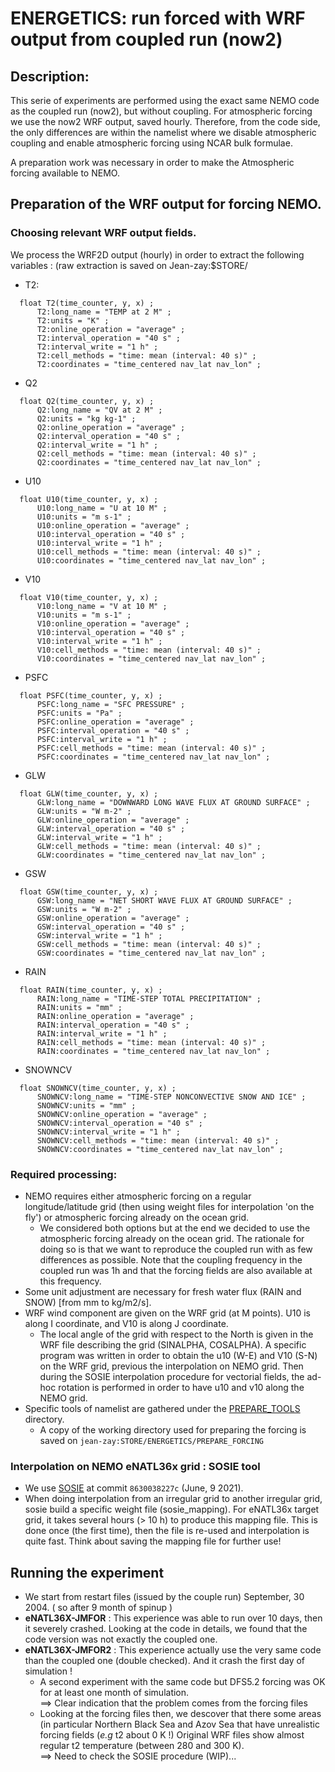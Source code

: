 # ENERGETICS: run forced with WRF output from coupled run (now2)
## Description:
This serie of experiments are performed using the exact same NEMO code as the coupled run (now2), but without coupling. For
atmospheric forcing we use the now2 WRF output, saved hourly. Therefore, from the code side, the only differences are within the
namelist where we disable atmospheric coupling and enable atmospheric forcing using NCAR bulk formulae.

A preparation work was necessary in order to make the Atmospheric forcing available to NEMO.

## Preparation of the WRF output for forcing NEMO.
### Choosing relevant WRF output fields.
We process the WRF2D output (hourly) in order to extract the following variables : (raw extraction is saved on Jean-zay:$STORE/
  * T2:

  ```
	float T2(time_counter, y, x) ;
		T2:long_name = "TEMP at 2 M" ;
		T2:units = "K" ;
		T2:online_operation = "average" ;
		T2:interval_operation = "40 s" ;
		T2:interval_write = "1 h" ;
		T2:cell_methods = "time: mean (interval: 40 s)" ;
		T2:coordinates = "time_centered nav_lat nav_lon" ;
  ```

  * Q2

  ```
	float Q2(time_counter, y, x) ;
		Q2:long_name = "QV at 2 M" ;
		Q2:units = "kg kg-1" ;
		Q2:online_operation = "average" ;
		Q2:interval_operation = "40 s" ;
		Q2:interval_write = "1 h" ;
		Q2:cell_methods = "time: mean (interval: 40 s)" ;
		Q2:coordinates = "time_centered nav_lat nav_lon" ;
  ```

  * U10

  ```
	float U10(time_counter, y, x) ;
		U10:long_name = "U at 10 M" ;
		U10:units = "m s-1" ;
		U10:online_operation = "average" ;
		U10:interval_operation = "40 s" ;
		U10:interval_write = "1 h" ;
		U10:cell_methods = "time: mean (interval: 40 s)" ;
		U10:coordinates = "time_centered nav_lat nav_lon" ;
  ```

  * V10

  ```
	float V10(time_counter, y, x) ;
		V10:long_name = "V at 10 M" ;
		V10:units = "m s-1" ;
		V10:online_operation = "average" ;
		V10:interval_operation = "40 s" ;
		V10:interval_write = "1 h" ;
		V10:cell_methods = "time: mean (interval: 40 s)" ;
		V10:coordinates = "time_centered nav_lat nav_lon" ;
  ```

  * PSFC

  ```
	float PSFC(time_counter, y, x) ;
		PSFC:long_name = "SFC PRESSURE" ;
		PSFC:units = "Pa" ;
		PSFC:online_operation = "average" ;
		PSFC:interval_operation = "40 s" ;
		PSFC:interval_write = "1 h" ;
		PSFC:cell_methods = "time: mean (interval: 40 s)" ;
		PSFC:coordinates = "time_centered nav_lat nav_lon" ;
  ```

  * GLW

  ```
	float GLW(time_counter, y, x) ;
		GLW:long_name = "DOWNWARD LONG WAVE FLUX AT GROUND SURFACE" ;
		GLW:units = "W m-2" ;
		GLW:online_operation = "average" ;
		GLW:interval_operation = "40 s" ;
		GLW:interval_write = "1 h" ;
		GLW:cell_methods = "time: mean (interval: 40 s)" ;
		GLW:coordinates = "time_centered nav_lat nav_lon" ;
  ```

  * GSW

  ```
	float GSW(time_counter, y, x) ;
		GSW:long_name = "NET SHORT WAVE FLUX AT GROUND SURFACE" ;
		GSW:units = "W m-2" ;
		GSW:online_operation = "average" ;
		GSW:interval_operation = "40 s" ;
		GSW:interval_write = "1 h" ;
		GSW:cell_methods = "time: mean (interval: 40 s)" ;
		GSW:coordinates = "time_centered nav_lat nav_lon" ;
  ```

  * RAIN

  ```
	float RAIN(time_counter, y, x) ;
		RAIN:long_name = "TIME-STEP TOTAL PRECIPITATION" ;
		RAIN:units = "mm" ;
		RAIN:online_operation = "average" ;
		RAIN:interval_operation = "40 s" ;
		RAIN:interval_write = "1 h" ;
		RAIN:cell_methods = "time: mean (interval: 40 s)" ;
		RAIN:coordinates = "time_centered nav_lat nav_lon" ;
  ```

  * SNOWNCV

  ```
	float SNOWNCV(time_counter, y, x) ;
		SNOWNCV:long_name = "TIME-STEP NONCONVECTIVE SNOW AND ICE" ;
		SNOWNCV:units = "mm" ;
		SNOWNCV:online_operation = "average" ;
		SNOWNCV:interval_operation = "40 s" ;
		SNOWNCV:interval_write = "1 h" ;
		SNOWNCV:cell_methods = "time: mean (interval: 40 s)" ;
		SNOWNCV:coordinates = "time_centered nav_lat nav_lon" ;
  ```

### Required processing:
  * NEMO requires either atmospheric forcing on a regular longitude/latitude grid (then using weight files for interpolation 'on the fly') or
atmospheric forcing already on the ocean grid.
    * We considered both options but at the end we decided to use the atmospheric forcing already on the ocean grid. The rationale for doing so is
that we want to reproduce the coupled run with as few differences as possible. Note that the coupling frequency in the coupled run was 1h and that
the forcing fields are also available at this frequency.
  * Some unit adjustment are necessary for fresh water flux (RAIN and SNOW) [from mm to kg/m2/s].
  * WRF wind component are given on the WRF grid (at M points). U10 is along I coordinate, and V10 is along J coordinate.
    * The local angle of the grid with respect to the North is given in the WRF file describing the grid (SINALPHA, COSALPHA). A specific program was written in order to obtain the u10 (W-E) and V10 (S-N) on the WRF grid, previous the interpolation on NEMO grid. Then during the SOSIE
interpolation procedure for vectorial fields, the ad-hoc rotation is performed in order to have u10 and v10 along the NEMO grid.
  * Specific tools of namelist are gathered under the [PREPARE_TOOLS](../DCM_ENERGETICS_FORCE_WRF/PREPARE_TOOLS) directory. 
    * A copy of the working directory used for preparing the forcing is saved on `jean-zay:STORE/ENERGETICS/PREPARE_FORCING`

### Interpolation on NEMO eNATL36x grid : SOSIE tool
  * We use [SOSIE](https://github.com/brodeau/sosie.git) at commit `8630038227c` (June, 9 2021).
  * When doing interpolation from an irregular grid to another irregular grid, sosie build a specific weight file (sosie_mapping). For eNATL36x
target grid, it takes several hours (> 10 h) to produce this mapping file. This is done once (the first time), then the file is re-used and 
interpolation is quite fast. Think about saving the mapping file for further use!

## Running the experiment
  * We start from restart files (issued by the couple run) September, 30 2004. ( so after 9 month of spinup ) 
  * **eNATL36X-JMFOR** : This experience  was able to  run over 10 days, then it severely crashed. Looking at the code in details, we found that 
the code version was not exactly the coupled one.
  * **eNATL36X-JMFOR2** : This experience actually use the very same code than the coupled one (double checked).  And it crash the first day of
simulation !
    * A second experiment with the same code but DFS5.2 forcing was OK for at least one month of simulation.  
==> Clear indication that the problem comes from the forcing files
    * Looking at the forcing files then, we descover that there some areas (in particular Northern Black Sea and Azov Sea that have unrealistic
forcing fields (*e.g* t2 about 0 K !) Original WRF files show almost regular t2 temperature (between 280 and 300 K).   
==> Need to check the SOSIE procedure (WIP)...




